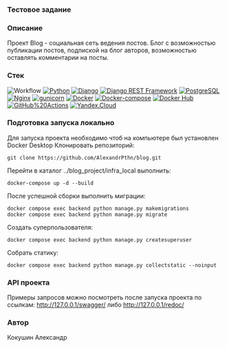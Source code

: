 ### **Тестовое задание**
### Описание
Проект Blog - cоциальная сеть ведения постов. Блог с возможностью публикации постов, подпиской на блог авторов, возможностью оставлять комментарии на посты.


### Стек
![Workflow](https://github.com/AlexandrPthn/foodgram-project-react/actions/workflows/main.yml/badge.svg?event=push)
[![Python](https://img.shields.io/badge/-Python-464646?style=flat&logo=Python&logoColor=56C0C0&color=008080)](https://www.python.org/)
[![Django](https://img.shields.io/badge/-Django-464646?style=flat&logo=Django&logoColor=56C0C0&color=008080)](https://www.djangoproject.com/)
[![Django REST Framework](https://img.shields.io/badge/-Django%20REST%20Framework-464646?style=flat&logo=Django%20REST%20Framework&logoColor=56C0C0&color=008080)](https://www.django-rest-framework.org/)
[![PostgreSQL](https://img.shields.io/badge/-PostgreSQL-464646?style=flat&logo=PostgreSQL&logoColor=56C0C0&color=008080)](https://www.postgresql.org/)
[![Nginx](https://img.shields.io/badge/-NGINX-464646?style=flat&logo=NGINX&logoColor=56C0C0&color=008080)](https://nginx.org/ru/)
[![gunicorn](https://img.shields.io/badge/-gunicorn-464646?style=flat&logo=gunicorn&logoColor=56C0C0&color=008080)](https://gunicorn.org/)
[![Docker](https://img.shields.io/badge/-Docker-464646?style=flat&logo=Docker&logoColor=56C0C0&color=008080)](https://www.docker.com/)
[![Docker-compose](https://img.shields.io/badge/-Docker%20compose-464646?style=flat&logo=Docker&logoColor=56C0C0&color=008080)](https://www.docker.com/)
[![Docker Hub](https://img.shields.io/badge/-Docker%20Hub-464646?style=flat&logo=Docker&logoColor=56C0C0&color=008080)](https://www.docker.com/products/docker-hub)
[![GitHub%20Actions](https://img.shields.io/badge/-GitHub%20Actions-464646?style=flat&logo=GitHub%20actions&logoColor=56C0C0&color=008080)](https://github.com/features/actions)
[![Yandex.Cloud](https://img.shields.io/badge/-Yandex.Cloud-464646?style=flat&logo=Yandex.Cloud&logoColor=56C0C0&color=008080)](https://cloud.yandex.ru/)

### Подготовка запуска локально
Для запуска проекта необходимо чтоб на компьютере был установлен Docker Desktop
Клонировать репозиторий:
```
git clone https://github.com/AlexandrPthn/blog.git
```
Перейти в каталог ../blog_project/infra_local выполнить:
```
docker-compose up -d --build
```
После успешной сборки выполнить миграции:
```
docker compose exec backend python manage.py makemigrations
docker compose exec backend python manage.py migrate
```
Создать суперпользователя:
```
docker compose exec backend python manage.py createsuperuser
```
Собрать статику:
```
docker compose exec backend python manage.py collectstatic --noinput
```

### API проекта
Примеры запросов можно посмотреть после запуска проекта по ссылкам:
http://127.0.0.1/swagger/
либо
http://127.0.0.1/redoc/

### Автор
Кокушин Александр